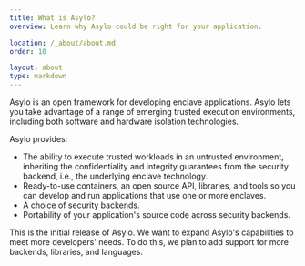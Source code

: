 ```yaml
---
title: What is Asylo?
overview: Learn why Asylo could be right for your application.

location: /_about/about.md
order: 10

layout: about
type: markdown
---
```

Asylo is an open framework for developing enclave applications. Asylo lets you
take advantage of a range of emerging trusted execution environments, including
both software and hardware isolation technologies.

Asylo provides:

+ The ability to execute trusted workloads in an untrusted environment,
inheriting the confidentiality and integrity guarantees from the security
backend, i.e., the underlying enclave technology.
+ Ready-to-use containers, an open source API, libraries, and tools so you
can develop and run applications that use one or more enclaves.
+ A choice of security backends.
+ Portability of your application's source code across security backends.

This is the initial release of Asylo. We want to expand Asylo's capabilities to
meet more developers' needs. To do this, we plan to add support for more
backends, libraries, and languages.
